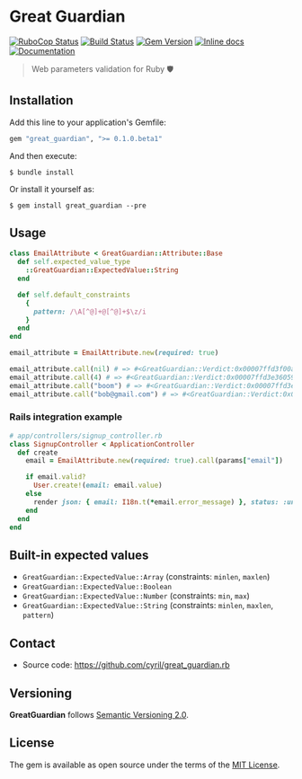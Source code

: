 # Great Guardian

[![RuboCop Status](https://github.com/cyril/great_guardian.rb/workflows/RuboCop/badge.svg)][workflow_rubocop]
[![Build Status](https://api.travis-ci.org/cyril/great_guardian.rb.svg?branch=master)][travis]
[![Gem Version](https://badge.fury.io/rb/great_guardian.svg)][gem]
[![Inline docs](https://inch-ci.org/github/cyril/great_guardian.rb.svg?branch=master)][inchpages]
[![Documentation](http://img.shields.io/:yard-docs-38c800.svg)][rubydoc]

> Web parameters validation for Ruby 🛡️

## Installation

Add this line to your application's Gemfile:

```ruby
gem "great_guardian", ">= 0.1.0.beta1"
```

And then execute:

    $ bundle install

Or install it yourself as:

    $ gem install great_guardian --pre

## Usage

```ruby
class EmailAttribute < GreatGuardian::Attribute::Base
  def self.expected_value_type
    ::GreatGuardian::ExpectedValue::String
  end

  def self.default_constraints
    {
      pattern: /\A[^@]+@[^@]+$\z/i
    }
  end
end

email_attribute = EmailAttribute.new(required: true)

email_attribute.call(nil) # => #<GreatGuardian::Verdict:0x00007ffd3f00ad40 @attribute_name="email_attribute", @value=nil, @error_message=["attribute.email_attribute.errors.required", {:name=>["attribute.email_attribute.name"], :expected=>nil}], @medium=:body>
email_attribute.call(4) # => #<GreatGuardian::Verdict:0x00007ffd3e360590 @attribute_name="email_attribute", @value=4, @error_message=["attribute.email_attribute.errors.type", {:name=>["attribute.email_attribute.name"], :expected=>["expected_value.string.type"]}], @medium=:body>
email_attribute.call("boom") # => #<GreatGuardian::Verdict:0x00007ffd3e3d8360 @attribute_name="email_attribute", @value="boom", @error_message=["attribute.email_attribute.errors.pattern", {:name=>["attribute.email_attribute.name"], :expected=>/\A[^@]+@[^@]+$\z/i}], @medium=:body>
email_attribute.call("bob@gmail.com") # => #<GreatGuardian::Verdict:0x00007ffd3e3c23d0 @attribute_name="email_attribute", @value="bob@gmail.com", @error_message=nil, @medium=:body>
```

### Rails integration example

```ruby
# app/controllers/signup_controller.rb
class SignupController < ApplicationController
  def create
    email = EmailAttribute.new(required: true).call(params["email"])

    if email.valid?
      User.create!(email: email.value)
    else
      render json: { email: I18n.t(*email.error_message) }, status: :unprocessable_entity
    end
  end
end
```

## Built-in expected values

* `GreatGuardian::ExpectedValue::Array` (constraints: `minlen`, `maxlen`)
* `GreatGuardian::ExpectedValue::Boolean`
* `GreatGuardian::ExpectedValue::Number` (constraints: `min`, `max`)
* `GreatGuardian::ExpectedValue::String` (constraints: `minlen`, `maxlen`, `pattern`)

## Contact

* Source code: https://github.com/cyril/great_guardian.rb

## Versioning

__GreatGuardian__ follows [Semantic Versioning 2.0](https://semver.org/).

## License

The gem is available as open source under the terms of the [MIT License](https://opensource.org/licenses/MIT).

[workflow_rubocop]: https://github.com/cyril/great_guardian.rb/actions?query=workflow%3ARuboCop
[gem]: https://rubygems.org/gems/great_guardian
[travis]: https://travis-ci.org/cyril/great_guardian.rb
[inchpages]: https://inch-ci.org/github/cyril/great_guardian.rb
[rubydoc]: https://rubydoc.info/gems/great_guardian/frames
